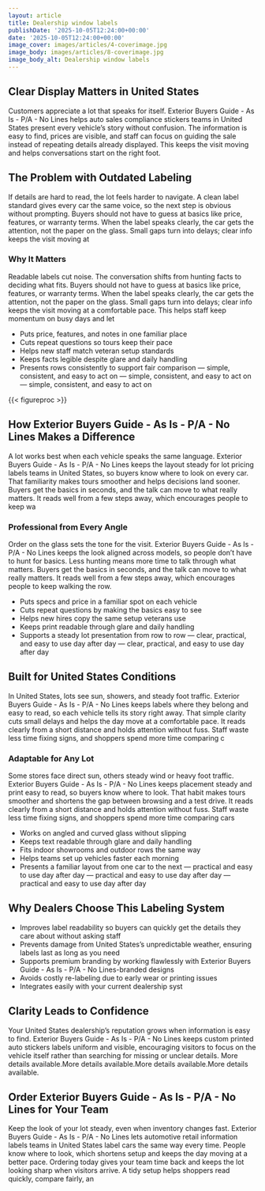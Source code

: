 ```yaml
---
layout: article
title: Dealership window labels
publishDate: '2025-10-05T12:24:00+00:00'
date: '2025-10-05T12:24:00+00:00'
image_cover: images/articles/4-coverimage.jpg
image_body: images/articles/8-coverimage.jpg
image_body_alt: Dealership window labels
---
```



## Clear Display Matters in United States
Customers appreciate a lot that speaks for itself. Exterior Buyers Guide - As Is - P/A - No Lines helps auto sales compliance stickers teams in United States present every vehicle’s story without confusion. The information is easy to find, prices are visible, and staff can focus on guiding the sale instead of repeating details already displayed. This keeps the visit moving and helps conversations start on the right foot.

## The Problem with Outdated Labeling
If details are hard to read, the lot feels harder to navigate. A clean label standard gives every car the same voice, so the next step is obvious without prompting. Buyers should not have to guess at basics like price, features, or warranty terms. When the label speaks clearly, the car gets the attention, not the paper on the glass. Small gaps turn into delays; clear info keeps the visit moving at

### Why It Matters
Readable labels cut noise. The conversation shifts from hunting facts to deciding what fits. Buyers should not have to guess at basics like price, features, or warranty terms. When the label speaks clearly, the car gets the attention, not the paper on the glass. Small gaps turn into delays; clear info keeps the visit moving at a comfortable pace. This helps staff keep momentum on busy days and let

- Puts price, features, and notes in one familiar place
- Cuts repeat questions so tours keep their pace
- Helps new staff match veteran setup standards
- Keeps facts legible despite glare and daily handling
- Presents rows consistently to support fair comparison — simple, consistent, and easy to act on — simple, consistent, and easy to act on — simple, consistent, and easy to act on

{{< figureproc >}}

## How Exterior Buyers Guide - As Is - P/A - No Lines Makes a Difference
A lot works best when each vehicle speaks the same language. Exterior Buyers Guide - As Is - P/A - No Lines keeps the layout steady for lot pricing labels teams in United States, so buyers know where to look on every car. That familiarity makes tours smoother and helps decisions land sooner.  Buyers get the basics in seconds, and the talk can move to what really matters.  It reads well from a few steps away, which encourages people to keep wa

### Professional from Every Angle
Order on the glass sets the tone for the visit. Exterior Buyers Guide - As Is - P/A - No Lines keeps the look aligned across models, so people don’t have to hunt for basics. Less hunting means more time to talk through what matters.  Buyers get the basics in seconds, and the talk can move to what really matters.  It reads well from a few steps away, which encourages people to keep walking the row.

- Puts specs and price in a familiar spot on each vehicle
- Cuts repeat questions by making the basics easy to see
- Helps new hires copy the same setup veterans use
- Keeps print readable through glare and daily handling
- Supports a steady lot presentation from row to row — clear, practical, and easy to use day after day — clear, practical, and easy to use day after day

## Built for United States Conditions
In United States, lots see sun, showers, and steady foot traffic. Exterior Buyers Guide - As Is - P/A - No Lines keeps labels where they belong and easy to read, so each vehicle tells its story right away. That simple clarity cuts small delays and helps the day move at a comfortable pace. It reads clearly from a short distance and holds attention without fuss. Staff waste less time fixing signs, and shoppers spend more time comparing c

### Adaptable for Any Lot
Some stores face direct sun, others steady wind or heavy foot traffic. Exterior Buyers Guide - As Is - P/A - No Lines keeps placement steady and print easy to read, so buyers know where to look. That habit makes tours smoother and shortens the gap between browsing and a test drive. It reads clearly from a short distance and holds attention without fuss. Staff waste less time fixing signs, and shoppers spend more time comparing cars

- Works on angled and curved glass without slipping
- Keeps text readable through glare and daily handling
- Fits indoor showrooms and outdoor rows the same way
- Helps teams set up vehicles faster each morning
- Presents a familiar layout from one car to the next — practical and easy to use day after day — practical and easy to use day after day — practical and easy to use day after day

## Why Dealers Choose This Labeling System
- Improves label readability so buyers can quickly get the details they care about without asking staff
- Prevents damage from United States’s unpredictable weather, ensuring labels last as long as you need
- Supports premium branding by working flawlessly with Exterior Buyers Guide - As Is - P/A - No Lines-branded designs
- Avoids costly re-labeling due to early wear or printing issues
- Integrates easily with your current dealership syst

## Clarity Leads to Confidence
Your United States dealership’s reputation grows when information is easy to find. Exterior Buyers Guide - As Is - P/A - No Lines keeps custom printed auto stickers labels uniform and visible, encouraging visitors to focus on the vehicle itself rather than searching for missing or unclear details. More details available.More details available.More details available.More details available.

## Order Exterior Buyers Guide - As Is - P/A - No Lines for Your Team
Keep the look of your lot steady, even when inventory changes fast. Exterior Buyers Guide - As Is - P/A - No Lines lets automotive retail information labels teams in United States label cars the same way every time. People know where to look, which shortens setup and keeps the day moving at a better pace.  Ordering today gives your team time back and keeps the lot looking sharp when visitors arrive.  A tidy setup helps shoppers read quickly, compare fairly, an

